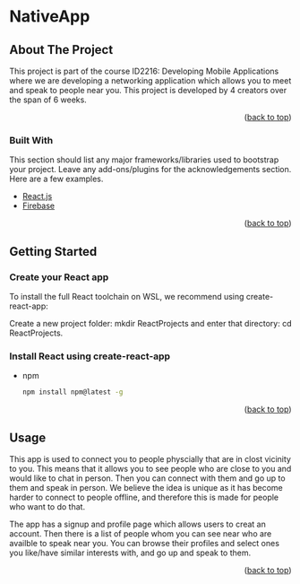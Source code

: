 # NativeApp

<!-- ABOUT THE PROJECT -->
## About The Project

This project is part of the course ID2216: Developing Mobile Applications where we are developing a networking application which allows you to meet and speak to people near you. This project is developed by 4 creators over the span of 6 weeks. 

<p align="right">(<a href="#top">back to top</a>)</p>


<!-- BUILT WITH -->
### Built With

This section should list any major frameworks/libraries used to bootstrap your project. Leave any add-ons/plugins for the acknowledgements section. Here are a few examples.

* [React.js](https://reactjs.org/)
* [Firebase](https://firebase.google.com/)

<p align="right">(<a href="#top">back to top</a>)</p>



<!-- GETTING STARTED -->
## Getting Started

### Create your React app
To install the full React toolchain on WSL, we recommend using create-react-app:

Create a new project folder: mkdir ReactProjects and enter that directory: cd ReactProjects.

### Install React using create-react-app

* npm
  ```sh
  npm install npm@latest -g
  ```

<p align="right">(<a href="#top">back to top</a>)</p>



<!-- USAGE EXAMPLES -->
## Usage
This app is used to connect you to people physcially that are in clost vicinity to you. This means that it allows you to see people who are close to you and would like to chat in person. Then you can connect with them and go up to them and speak in person. We believe the idea is unique as it has become harder to connect to people offline, and therefore this is made for people who want to do that.

The app has a signup and profile page which allows users to creat an account. Then there is a list of people whom you can see near who are availble to speak near you. You can browse their profiles and select ones you like/have similar interests with, and go up and speak to them.

<p align="right">(<a href="#top">back to top</a>)</p>



